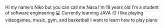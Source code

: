 Hi my name's Niko but you can call me Nasa
I'm 19 years old 
I'm a student of software engineering 💻
Currently learning JAVA :D
I like playing videogames, music, gym, and basketball
I want to learn how to play piano 
